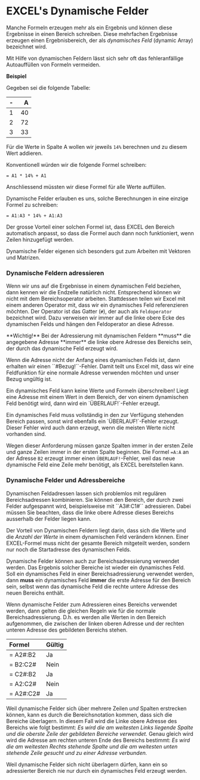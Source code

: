# EXCEL's Dynamische Felder

Manche Formeln erzeugen mehr als ein Ergebnis und können diese Ergebnisse in einen Bereich schreiben. Diese mehrfachen Ergebnisse erzeugen einen Ergebnisbereich, der als *dynamisches Feld* (dynamic Array) bezeichnet wird.

<p class="alert alert-success" markdown="1">
Mit Hilfe von dynamischen Feldern lässt sich sehr oft das fehleranfällige Autoauffüllen von Formeln vermeiden.
</p>

**Beispiel**

Gegeben sei die folgende Tabelle: 

| - | A |
| :---: | ---: |
| 1 | 40 |
| 2 | 72 |
| 3 | 33 | 

Für die Werte in Spalte A wollen wir jeweils ``14%`` berechnen und zu diesem Wert addieren.

Konventionell würden wir die folgende Formel schreiben: 

```EXCEL
= A1 * 14% + A1
```

Anschliessend müssten wir diese Formel für alle Werte auffüllen. 

Dynamische Felder erlauben es uns, solche Berechnungen in eine einzige Formel zu schreiben: 

```EXCEL
= A1:A3 * 14% + A1:A3
```

Der grosse Vorteil einer solchen Formel ist, dass EXCEL den Bereich automatisch anpasst, so dass die Formel auch dann noch funktioniert, wenn Zeilen hinzugefügt werden.

<p class="alert alert-success" markdown="1">
Dynamische Felder eigenen sich besonders gut zum Arbeiten mit Vektoren und Matrizen.
</p>

### Dynamische Feldern adressieren

Wenn wir uns auf die Ergebnisse in einem dynamischen Feld beziehen, dann kennen wir die Endzelle natürlich nicht. Entsprechend können wir nicht mit dem Bereichsoperator arbeiten. Stattdessen teilen wir Excel mit einem anderen Operator mit, dass wir ein dynamisches Feld referenzieren möchten. Der Operator ist das Gatter (`#`), der auch als `Feldoperator` bezeichnet wird. Dazu verweisen wir immer auf die linke obere Ecke des dynamischen Felds und hängen den Feldoperator an diese Adresse. 

<p class="alert alert-warning" markdown="1">
**Wichtig!** Bei der Adressierung mit dynamischen Feldern **muss** die angegebene Adresse **immer** die linke obere Adresse des Bereichs sein, der durch das dynamische Feld erzeugt wird. 
</p>

<p class="alert alert-warning" markdown="1">
Wenn die Adresse nicht der Anfang eines dynamischen Felds ist, dann erhalten wir einen ``#Bezug!``-Fehler. Damit teilt uns Excel mit, dass wir eine Feldfunktion für eine normale Adresse verwenden möchten und unser Bezug ungültig ist.
</p>

<p class="alert alert-warning" markdown="1">
Ein dynamisches Feld kann keine Werte und Formeln überschreiben! Liegt eine Adresse mit einem Wert in dem Bereich, der von einem dynamischen Feld benötigt wird, dann wird ein `ÜBERLAUF!`-Fehler erzeugt. 
</p>

<p class="alert alert-danger" markdown="1">
Ein dynamisches Feld muss vollständig in den zur Verfügung stehenden Bereich passen, sonst wird ebenfalls ein `ÜBERLAUF!`-Fehler erzeugt. Dieser Fehler wird auch dann erzeugt, wenn die meisten Werte nicht vorhanden sind.  
</p>

Wegen dieser Anforderung müssen ganze Spalten immer in der ersten Zeile und ganze Zeilen immer in der ersten Spalte beginnen. Die Formel ``=A:A`` an der Adresse ``B2`` erzeugt immer einen ``ÜBERLAUF!``-Fehler, weil das neue dynamische Feld eine Zeile mehr benötigt, als EXCEL bereitstellen kann. 

### Dynamische Felder und Adressbereiche

<p class="alert alert-info" markdown="1">
Dynamischen Feldadressen lassen sich problemlos mit regulären Bereichsadressen kombinieren. Sie können den Bereich, der durch zwei Felder aufgespannt wird, beispielsweise mit ``A3#:C1#`` adressieren. Dabei müssen Sie beachten, dass die linke obere Adresse dieses Bereichs ausserhalb der Felder liegen kann.
</p>

Der Vorteil von Dynamischen Feldern liegt darin, dass sich die Werte und die *Anzahl der Werte* in einem dynamischen Feld verändern können. Einer EXCEL-Formel muss nicht der gesamte Bereich mitgeteilt werden, sondern nur noch die Startadresse des dynamischen Felds. 

Dynamische Felder können auch zur Bereichsadressierung verwendet werden. Das Ergebnis solcher Bereiche ist wieder ein dynamisches Feld. Soll ein dynamisches Feld in einer Bereichsadressierung verwendet werden, dann **muss** ein dynamisches Feld **immer** die erste Adresse für den Bereich sein, selbst wenn das dynamische Feld die rechte untere Adresse des neuen Bereichs enthält.

<p class="alert alert-success" markdown="1">
Wenn dynamische Felder zum Adressieren eines Bereichs verwendet werden, dann gelten die gleichen Regeln wie für die normale Bereichsadressierung. D.h. es werden alle Werten in den Bereich aufgenommen, die zwischen der linken oberen Adresse und der rechten unteren Adresse des gebildeten Bereichs stehen.
</p>

| Formel | Gültig |
| :--- | :--- |
| = A2#:B2 | Ja |
| = B2:C2# | Nein | 
| = C2#:B2 | Ja |
| = A2:C2# | Nein |
| = A2#:C2# | Ja | 

Weil dynamische Felder sich über mehrere Zeilen *und* Spalten erstrecken können, kann es durch die Bereichsnotation kommen, dass sich die Bereiche überlagern. In diesem Fall wird die Linke obere Adresse des Bereichs wie folgt bestimmt: *Es wird die am weitesten Links liegende Spalte und die oberste Zeile der gebildeten Bereiche verwendet.* Genau gleich wird wird die Adresse am rechten unteren Ende des Bereichs bestimmt: *Es wird die am weitesten Rechts stehende Spalte und die am weitesten unten stehende Zeile gesucht und zu einer Adresse verbunden.* 

Weil dynamische Felder sich nicht überlagern dürfen, kann ein so adressierter Bereich nie nur durch ein dynamisches Feld erzeugt werden.
